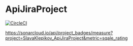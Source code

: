 # ApiJiraProject

[![CircleCI](https://circleci.com/gh/SlavaKlepikov/ApiJiraProject.svg?style=svg)](https://circleci.com/gh/SlavaKlepikov/ApiJiraProject)

https://sonarcloud.io/api/project_badges/measure?project=SlavaKlepikov_ApiJiraProject&metric=sqale_rating